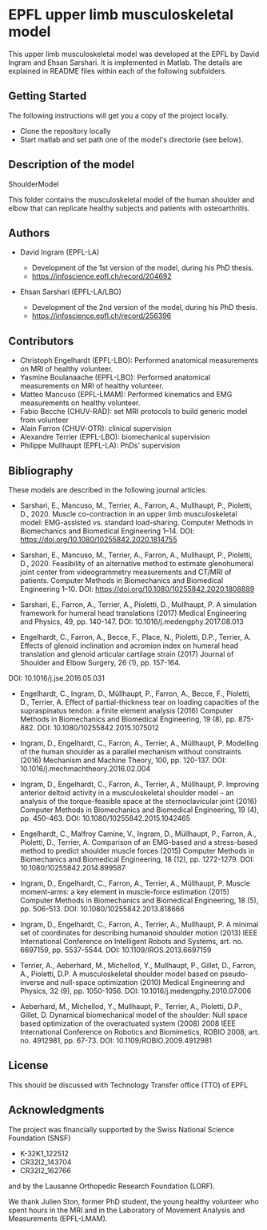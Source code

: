 # EPFL upper limb musculoskeletal model

This upper limb musculoskeletal model was developed at the EPFL by David Ingram and Ehsan Sarshari. It is implemented in Matlab. The details are explained in README files within each of the following subfolders.

## Getting Started

The following instructions will get you a copy of the project locally.

* Clone the repository locally
* Start matlab and set path one of the model's directorie (see below).

## Description of the model

ShoulderModel

This folder contains the musculoskeletal model of the human shoulder and elbow that can replicate healthy subjects and patients with osteoarthritis.

## Authors

* David Ingram (EPFL-LA)
   * Development of the 1st version of the model, during his PhD thesis.
   * https://infoscience.epfl.ch/record/204692

* Ehsan Sarshari (EPFL-LA/LBO)
   * Development of the 2nd version of the model, during his PhD thesis.
   * https://infoscience.epfl.ch/record/256396

## Contributors

* Christoph Engelhardt (EPFL-LBO): Performed anatomical measurements on MRI of healthy volunteer.
* Yasmine Boulanaache  (EPFL-LBO): Performed anatomical measurements on MRI of healthy volunteer.
* Matteo Mancuso (EPFL-LMAM): Performed kinematics and EMG measurements on healthy volunteer.
* Fabio Becche (CHUV-RAD): set MRI protocols to build generic model from volunteer
* Alain Farron (CHUV-OTR): clinical supervision
* Alexandre Terrier (EPFL-LBO): biomechanical supervision
* Philippe Mullhaupt (EPFL-LA): PhDs' supervision

## Bibliography

These models are described in the following journal articles.


* Sarshari, E., Mancuso, M., Terrier, A., Farron, A., Mullhaupt, P., Pioletti, D., 2020.
Muscle co-contraction in an upper limb musculoskeletal model: EMG-assisted vs. standard load-sharing. Computer Methods in Biomechanics and Biomedical Engineering 1–14.
DOI: https://doi.org/10.1080/10255842.2020.1814755

* Sarshari, E., Mancuso, M., Terrier, A., Farron, A., Mullhaupt, P., Pioletti, D., 2020.
Feasibility of an alternative method to estimate glenohumeral joint center from videogrammetry measurements and CT/MRI of patients. Computer Methods in Biomechanics and Biomedical Engineering 1–10.
DOI: https://doi.org/10.1080/10255842.2020.1808889

* Sarshari, E., Farron, A., Terrier, A., Pioletti, D., Mullhaupt, P.
A simulation framework for humeral head translations
(2017) Medical Engineering and Physics, 49, pp. 140-147.
DOI: 10.1016/j.medengphy.2017.08.013

* Engelhardt, C., Farron, A., Becce, F., Place, N., Pioletti, D.P., Terrier, A.
Effects of glenoid inclination and acromion index on humeral head translation and glenoid articular cartilage strain
(2017) Journal of Shoulder and Elbow Surgery, 26 (1), pp. 157-164.

DOI: 10.1016/j.jse.2016.05.031

* Engelhardt, C., Ingram, D., Müllhaupt, P., Farron, A., Becce, F., Pioletti, D., Terrier, A.
Effect of partial-thickness tear on loading capacities of the supraspinatus tendon: a finite element analysis
(2016) Computer Methods in Biomechanics and Biomedical Engineering, 19 (8), pp. 875-882.
DOI: 10.1080/10255842.2015.1075012

* Ingram, D., Engelhardt, C., Farron, A., Terrier, A., Müllhaupt, P.
Modelling of the human shoulder as a parallel mechanism without constraints
(2016) Mechanism and Machine Theory, 100, pp. 120-137.
DOI: 10.1016/j.mechmachtheory.2016.02.004

* Ingram, D., Engelhardt, C., Farron, A., Terrier, A., Müllhaupt, P.
Improving anterior deltoid activity in a musculoskeletal shoulder model – an analysis of the torque-feasible space at the sternoclavicular joint
(2016) Computer Methods in Biomechanics and Biomedical Engineering, 19 (4), pp. 450-463.
DOI: 10.1080/10255842.2015.1042465

* Engelhardt, C., Malfroy Camine, V., Ingram, D., Müllhaupt, P., Farron, A., Pioletti, D., Terrier, A.
Comparison of an EMG-based and a stress-based method to predict shoulder muscle forces
(2015) Computer Methods in Biomechanics and Biomedical Engineering, 18 (12), pp. 1272-1279.
DOI: 10.1080/10255842.2014.899587

* Ingram, D., Engelhardt, C., Farron, A., Terrier, A., Müllhaupt, P.
Muscle moment-arms: a key element in muscle-force estimation
(2015) Computer Methods in Biomechanics and Biomedical Engineering, 18 (5), pp. 506-513.
DOI: 10.1080/10255842.2013.818666

* Ingram, D., Engelhardt, C., Farron, A., Terrier, A., Mullhaupt, P.
A minimal set of coordinates for describing humanoid shoulder motion
(2013) IEEE International Conference on Intelligent Robots and Systems, art. no. 6697159, pp. 5537-5544.
DOI: 10.1109/IROS.2013.6697159

* Terrier, A., Aeberhard, M., Michellod, Y., Mullhaupt, P., Gillet, D., Farron, A., Pioletti, D.P.
A musculoskeletal shoulder model based on pseudo-inverse and null-space optimization
(2010) Medical Engineering and Physics, 32 (9), pp. 1050-1056.
DOI: 10.1016/j.medengphy.2010.07.006

* Aeberhard, M., Michellod, Y., Mullhaupt, P., Terrier, A., Pioletti, D.P., Gillet, D.
Dynamical biomechanical model of the shoulder: Null space based optimization of the overactuated system
(2008) 2008 IEEE International Conference on Robotics and Biomimetics, ROBIO 2008, art. no. 4912981, pp. 67-73.
DOI: 10.1109/ROBIO.2009.4912981

## License
This should be discussed with Technology Transfer office (TTO) of EPFL

## Acknowledgments
The project was financially supported by the Swiss National Science Foundation (SNSF)
* K-32K1_122512
* CR32I2_143704
* CR32I2_162766

and by the Lausanne Orthopedic Research Foundation (LORF).

We thank Julien Ston, former PhD student, the young healthy volunteer who spent hours in the MRI and in the Laboratory of Movement Analysis and Measurements (EPFL-LMAM).
